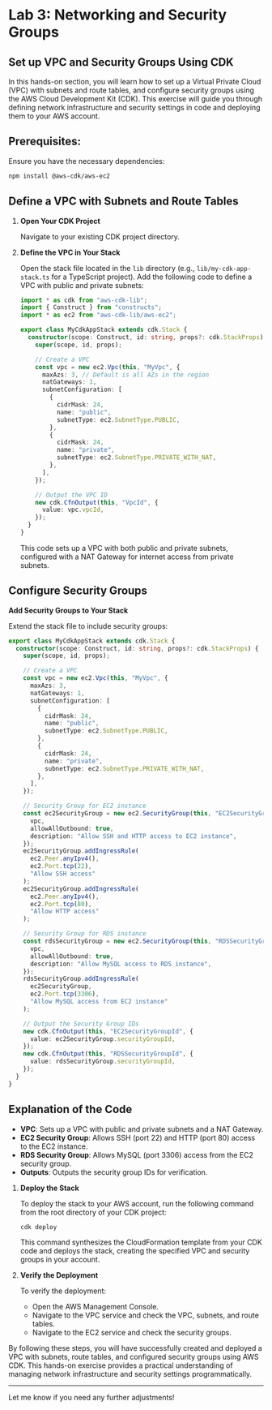# Lab 3: Networking and Security Groups

## Set up VPC and Security Groups Using CDK

In this hands-on section, you will learn how to set up a Virtual Private Cloud (VPC) with subnets and route tables, and configure security groups using the AWS Cloud Development Kit (CDK). This exercise will guide you through defining network infrastructure and security settings in code and deploying them to your AWS account.

## Prerequisites:

Ensure you have the necessary dependencies:

```bash
npm install @aws-cdk/aws-ec2
```

## Define a VPC with Subnets and Route Tables

1. **Open Your CDK Project**

   Navigate to your existing CDK project directory.

2. **Define the VPC in Your Stack**

   Open the stack file located in the `lib` directory (e.g., `lib/my-cdk-app-stack.ts` for a TypeScript project). Add the following code to define a VPC with public and private subnets:

   ```typescript
   import * as cdk from "aws-cdk-lib";
   import { Construct } from "constructs";
   import * as ec2 from "aws-cdk-lib/aws-ec2";

   export class MyCdkAppStack extends cdk.Stack {
     constructor(scope: Construct, id: string, props?: cdk.StackProps) {
       super(scope, id, props);

       // Create a VPC
       const vpc = new ec2.Vpc(this, "MyVpc", {
         maxAzs: 3, // Default is all AZs in the region
         natGateways: 1,
         subnetConfiguration: [
           {
             cidrMask: 24,
             name: "public",
             subnetType: ec2.SubnetType.PUBLIC,
           },
           {
             cidrMask: 24,
             name: "private",
             subnetType: ec2.SubnetType.PRIVATE_WITH_NAT,
           },
         ],
       });

       // Output the VPC ID
       new cdk.CfnOutput(this, "VpcId", {
         value: vpc.vpcId,
       });
     }
   }
   ```

   This code sets up a VPC with both public and private subnets, configured with a NAT Gateway for internet access from private subnets.

## Configure Security Groups

**Add Security Groups to Your Stack**

Extend the stack file to include security groups:

```typescript
export class MyCdkAppStack extends cdk.Stack {
  constructor(scope: Construct, id: string, props?: cdk.StackProps) {
    super(scope, id, props);

    // Create a VPC
    const vpc = new ec2.Vpc(this, "MyVpc", {
      maxAzs: 3,
      natGateways: 1,
      subnetConfiguration: [
        {
          cidrMask: 24,
          name: "public",
          subnetType: ec2.SubnetType.PUBLIC,
        },
        {
          cidrMask: 24,
          name: "private",
          subnetType: ec2.SubnetType.PRIVATE_WITH_NAT,
        },
      ],
    });

    // Security Group for EC2 instance
    const ec2SecurityGroup = new ec2.SecurityGroup(this, "EC2SecurityGroup", {
      vpc,
      allowAllOutbound: true,
      description: "Allow SSH and HTTP access to EC2 instance",
    });
    ec2SecurityGroup.addIngressRule(
      ec2.Peer.anyIpv4(),
      ec2.Port.tcp(22),
      "Allow SSH access"
    );
    ec2SecurityGroup.addIngressRule(
      ec2.Peer.anyIpv4(),
      ec2.Port.tcp(80),
      "Allow HTTP access"
    );

    // Security Group for RDS instance
    const rdsSecurityGroup = new ec2.SecurityGroup(this, "RDSSecurityGroup", {
      vpc,
      allowAllOutbound: true,
      description: "Allow MySQL access to RDS instance",
    });
    rdsSecurityGroup.addIngressRule(
      ec2SecurityGroup,
      ec2.Port.tcp(3306),
      "Allow MySQL access from EC2 instance"
    );

    // Output the Security Group IDs
    new cdk.CfnOutput(this, "EC2SecurityGroupId", {
      value: ec2SecurityGroup.securityGroupId,
    });
    new cdk.CfnOutput(this, "RDSSecurityGroupId", {
      value: rdsSecurityGroup.securityGroupId,
    });
  }
}
```

## Explanation of the Code

- **VPC**: Sets up a VPC with public and private subnets and a NAT Gateway.
- **EC2 Security Group**: Allows SSH (port 22) and HTTP (port 80) access to the EC2 instance.
- **RDS Security Group**: Allows MySQL (port 3306) access from the EC2 security group.
- **Outputs**: Outputs the security group IDs for verification.

1. **Deploy the Stack**

   To deploy the stack to your AWS account, run the following command from the root directory of your CDK project:

   ```bash
   cdk deploy
   ```

   This command synthesizes the CloudFormation template from your CDK code and deploys the stack, creating the specified VPC and security groups in your account.

2. **Verify the Deployment**

   To verify the deployment:

   - Open the AWS Management Console.
   - Navigate to the VPC service and check the VPC, subnets, and route tables.
   - Navigate to the EC2 service and check the security groups.

By following these steps, you will have successfully created and deployed a VPC with subnets, route tables, and configured security groups using AWS CDK. This hands-on exercise provides a practical understanding of managing network infrastructure and security settings programmatically.

---

Let me know if you need any further adjustments!
